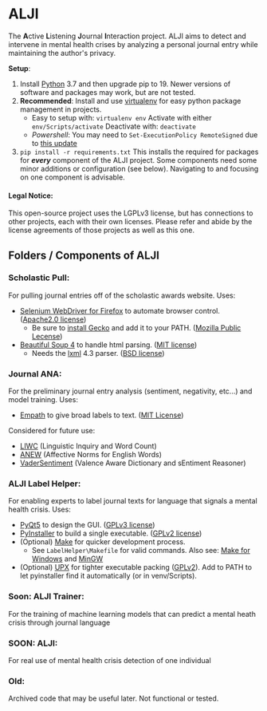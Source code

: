 # ALJI
The **A**ctive **L**istening **J**ournal **I**nteraction project.  ALJI aims to detect and intervene in mental health crises by analyzing a personal journal entry while maintaining the author's privacy.  

**Setup**: 
1. Install [Python](https://www.python.org/) 3.7 and then upgrade pip to 19.  Newer versions of software and packages may work, but are not tested. 
1. **Recommended**: Install and use [virtualenv](https://virtualenv.pypa.io/en/stable/) for easy python package management in projects.  
    - Easy to setup with: `virtualenv env`  Activate with either `env/Scripts/activate`   Deactivate with: `deactivate` 
    - *Powershell*: You may need to `Set-ExecutionPolicy RemoteSigned` due to [this update](https://virtualenv.pypa.io/en/stable/changes/#v16-2-0-2018-12-31)
1. `pip install -r requirements.txt`  This installs the required for packages for ***every*** component of the ALJI project.  Some components need some minor additions or configuration (see below).  Navigating to and focusing on one component is advisable. 


#### Legal Notice:
This open-source project uses the LGPLv3 license, but has connections to other projects, each with their own licenses.  Please refer and abide by the license agreements of those projects as well as this one. 

## Folders / Components of ALJI

### Scholastic Pull:
For pulling journal entries off of the scholastic awards website.  Uses: 
- [Selenium WebDriver for Firefox](https://docs.seleniumhq.org/projects/webdriver/) to automate browser control. ([Apache2.0 license](https://raw.githubusercontent.com/SeleniumHQ/selenium/master/LICENSE))
  - Be sure to [install Gecko](https://github.com/mozilla/geckodriver/releases) and add it to your PATH.  ([Mozilla Public Lecense](https://www.mozilla.org/en-US/MPL/2.0/))
- [Beautiful Soup 4](https://pypi.org/project/beautifulsoup4/) to handle html parsing. ([MIT license](https://bazaar.launchpad.net/~leonardr/beautifulsoup/bs4/view/head:/LICENSE))
  - Needs the [lxml](https://github.com/lxml/lxml) 4.3 parser. ([BSD license](https://raw.githubusercontent.com/lxml/lxml/master/doc/licenses/BSD.txt))

### Journal ANA:
For the preliminary journal entry analysis (sentiment, negativity, etc...) and model training.  Uses:
- [Empath](https://github.com/Ejhfast/empath-client) to give broad labels to text. ([MIT License](https://raw.githubusercontent.com/Ejhfast/empath-client/master/LICENSE.txt))

Considered for future use:
- [LIWC](https://liwc.wpengine.com/) (Linguistic Inquiry and Word Count)
- [ANEW](https://csea.phhp.ufl.edu/Media.html#bottommedia) (Affective Norms for English Words)
- [VaderSentiment](https://github.com/cjhutto/vaderSentiment) (Valence Aware Dictionary and sEntiment Reasoner)

### ALJI Label Helper:
For enabling experts to label journal texts for language that signals a mental health crisis.  Uses: 
- [PyQt5](https://www.riverbankcomputing.com/software/pyqt/) to design the GUI. ([GPLv3 license](https://www.riverbankcomputing.com/static/Docs/PyQt5/introduction.html#license))
- [PyInstaller](http://www.pyinstaller.org/) to build a single executable. ([GPLv2 license](https://raw.githubusercontent.com/pyinstaller/pyinstaller/develop/COPYING.txt))
- (Optional) [Make](https://www.gnu.org/software/make/) for quicker development process. 
	- See `LabelHelper\Makefile` for valid commands. Also see: [Make for Windows](http://gnuwin32.sourceforge.net/packages/make.htm) and [MinGW](http://mingw.org/)
- (Optional) [UPX](https://upx.github.io/) for tighter executable packing ([GPLv2](https://upx.github.io/upx-license.html)). Add to PATH to let pyinstaller find it automatically (or in venv/Scripts). 


### Soon: ALJI Trainer:
For the training of machine learning models that can predict a mental heath crisis through journal language

### SOON: ALJI:
For real use of mental health crisis detection of one individual

### Old:
Archived code that may be useful later.  Not functional or tested.  
